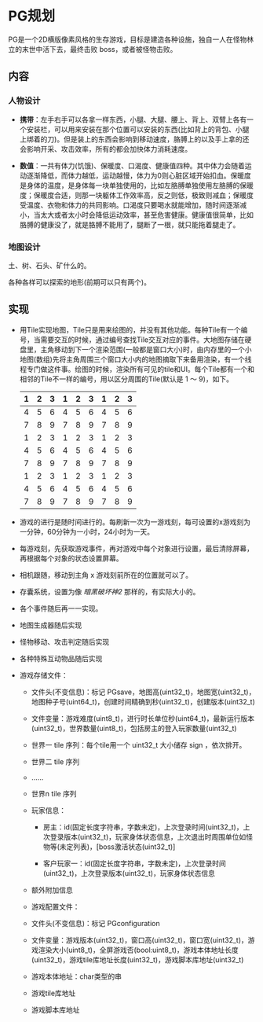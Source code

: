 # PG规划

PG是一个2D横版像素风格的生存游戏，目标是建造各种设施，独自一人在怪物林立的末世中活下去，最终击败 boss，或者被怪物击败。

## 内容

### 人物设计

- **携带**：左手右手可以各拿一样东西，小腿、大腿、腰上、背上、双臂上各有一个安装栏，可以用来安装在那个位置可以安装的东西(比如背上的背包、小腿上绑着的刀)。但是装上的东西会影响到移动速度，胳膊上的以及手上拿的还会影响开采、攻击效率，所有的都会加快体力消耗速度。

- **数值**：一共有体力(饥饿)、保暖度、口渴度、健康值四种。其中体力会随着运动逐渐降低，而体力越低，运动越慢，体力为0则心脏区域开始扣血。保暖度是身体的温度，是身体每一块单独使用的，比如左胳膊单独使用左胳膊的保暖度；保暖度合适，则那一块躯体工作效率高，反之则低，极致则减血；保暖度受温度、衣物和体力的共同影响。口渴度只要喝水就能增加，随时间逐渐减小，当太大或者太小时会降低运动效率，甚至危害健康。健康值很简单，比如胳膊的健康没了，就是胳膊不能用了，腿断了一根，就只能拖着腿走了。

### 地图设计

土、树、石头、矿什么的。

各种各样可以探索的地形(前期可以只有两个)。

## 实现

- 用Tile实现地图，Tile只是用来绘图的，并没有其他功能。每种Tile有一个编号，当需要交互的时候，通过编号查找Tile交互对应的事件。大地图存储在硬盘里，主角移动到下一个渲染范围(一般都是窗口大小)时，由内存里的一个小地图(数组)先将主角周围三个窗口大小内的地图摘取下来备用渲染，有一个线程专门做这件事。绘图的时候，渲染所有可见的tile和UI。每个Tile都有一个和相邻的Tile不一样的编号，用以区分周围的Tile(默认是 1 ～ 9)，如下。

  |  1   |  2   |  3   |  1   |  2   |  3   |  1   |  2   |  3   |
  | :--: | :--: | :--: | :--: | :--: | :--: | :--: | :--: | :--: |
  |  4   |  5   |  6   |  4   |  5   |  6   |  4   |  5   |  6   |
  |  7   |  8   |  9   |  7   |  8   |  9   |  7   |  8   |  9   |
  |  1   |  2   |  3   |  1   |  2   |  3   |  1   |  2   |  3   |
  |  4   |  5   |  6   |  4   |  5   |  6   |  4   |  5   |  6   |
  |  7   |  8   |  9   |  7   |  8   |  9   |  7   |  8   |  9   |
  |  1   |  2   |  3   |  1   |  2   |  3   |  1   |  2   |  3   |
  |  4   |  5   |  6   |  4   |  5   |  6   |  4   |  5   |  6   |
  |  7   |  8   |  9   |  7   |  8   |  9   |  7   |  8   |  9   |

  

- 游戏的进行是随时间进行的。每刷新一次为一游戏刻，每可设置的x游戏刻为一分钟，60分钟为一小时，24小时为一天。

- 每游戏刻，先获取游戏事件，再对游戏中每个对象进行设置，最后清除屏幕，再根据每个对象的状态设置屏幕。

- 相机跟随，移动到主角 x 游戏刻前所在的位置就可以了。

- 存囊系统，设置为像 *暗黑破坏神2* 那样的，有实际大小的。

- 各个事件随后再一一实现。

- 地图生成器随后实现

- 怪物移动、攻击判定随后实现

- 各种特殊互动物品随后实现

- 游戏存储文件：

  - 文件头(不变信息)：标记 PGsave，地图高(uint32_t)，地图宽(uint32_t)，地图种子号(uint64_t)，创建时间精确到秒(uint32_t)，创建版本(uint32_t)
  - 文件变量：游戏难度(uint8_t)，进行时长单位秒(uint64_t)，最新运行版本(uint32_t)，世界数量(uint8_t)，包括房主的登入玩家数量(uint32_t)

  - 世界一 tile 序列：每个tile用一个 uint32_t 大小储存 sign ，依次排开。

  - 世界二 tile 序列

  - ……

  - 世界n tile 序列

  - 玩家信息：

    - 房主：id(固定长度字符串，字数未定)，上次登录时间(uint32_t)，上次登录版本(uint32_t)，玩家身体状态信息，上次退出时周围单位如怪物等(未定列表)，[boss激活状态(uint32_t)]

    - 客户玩家一：id(固定长度字符串，字数未定)，上次登录时间(uint32_t)，上次登录版本(uint32_t)，玩家身体状态信息

  - 额外附加信息

  - 游戏配置文件：

  - 文件头(不变信息)：标记 PGconfiguration

  - 文件变量：游戏版本(uint32_t)，窗口高(uint32_t)，窗口宽(uint32_t)，游戏渲染大小(uint8_t)，全屏游戏否(bool:uint8_t)，游戏本体地址长度(uint32_t)，游戏tile库地址长度(uint32_t)，游戏脚本库地址(uint32_t)

  - 游戏本体地址：char类型的串

  - 游戏tile库地址

  - 游戏脚本库地址
